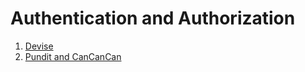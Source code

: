 # Authentication and Authorization

1. [Devise](/docs/guides/authorization_authentication/devise.md)
2. [Pundit and CanCanCan](/docs/guides/authorization_authentication/pundit_or_cancancan.md)
